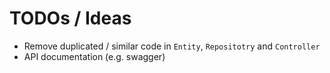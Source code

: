 # TODOs / Ideas

* Remove duplicated / similar code in `Entity`, `Repositotry` and `Controller`
* API documentation (e.g. swagger)